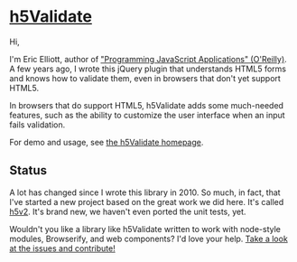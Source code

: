 # <a href="http://ericleads.com/h5validate">h5Validate</a>

Hi,

I'm Eric Elliott, author of ["Programming JavaScript Applications" (O'Reilly)](http://pjabook.com). A few years ago, I wrote this jQuery plugin that understands HTML5 forms and knows how to validate them, even in browsers that don't yet support HTML5.

In browsers that do support HTML5, h5Validate adds some much-needed features, such as the ability to customize the user interface when an input fails validation.

For demo and usage, see <a href="http://ericleads.com/h5validate">the h5Validate homepage</a>.

## Status

A lot has changed since I wrote this library in 2010. So much, in fact, that I've started a new project based on the great work we did here. It's called [h5v2](https://github.com/ericelliott/h5v2). It's brand new, we haven't even ported the unit tests, yet.

Wouldn't you like a library like h5Validate written to work with node-style modules, Browserify, and web components? I'd love your help. [Take a look at the issues and contribute!](https://github.com/ericelliott/h5v2/issues)
